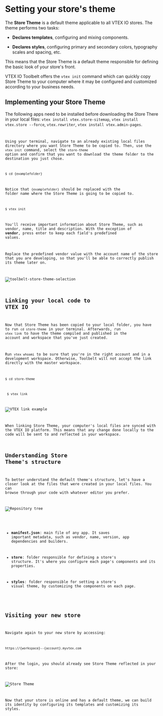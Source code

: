 # Setting your store's theme

The **Store Theme** is a default theme applicable to all VTEX IO stores. The theme performs two tasks:

- **Declares templates**, configuring and mixing components.

- **Declares styles**, configuring primary and secondary colors, typography scales and spacing, etc.

This means that the Store Theme is a default theme responsible for defining the basic look of your store's front.

VTEX IO Toolbelt offers the `vtex init` command which can quickly copy Store Theme to your computer where it may be configured and customized according to your business needs.

## Implementing your Store Theme
  
<div class="alert alert-warning">
The following apps need to be installed before downloading the Store There in your local files: <code>vtex install vtex.store-sitemap</code>, <code>vtex install vtex.store --force</code>, <code>vtex.rewriter</code>, <code>vtex install vtex.admin-pages</code>.
<code>
</div>

Using your terminal, navigate to an already existing local files directory where you want Store Theme to be copied to. Then, use the `vtex init` command, select the `store-theme` option and confirm that you want to download the theme folder to the destination you just chose.

```
$ cd {examplefolder}
```

Notice that `{examplefolder}` should be replaced with the folder name where the Store Theme is going to be copied to.

```
$ vtex init
```

You'll receive important information about Store Theme, such as vendor, name, title and description. With the exception of **vendor**, press enter to keep each field's predefined values.

<div class="alert alert-info">
Replace the predefined vendor value with the account name of the store that you are developing, so that you'll be able to correctly publish its theme later on. 
</div>

![toolbelt-store-theme-selection](https://user-images.githubusercontent.com/52087100/61887063-3d3b2a00-aed7-11e9-92b8-653c4972a218.png)

## Linking your local code to VTEX IO

Now that Store Theme has been copied to your local folder, you have to run `cd store-theme` in your terminal. Afterwards, run `vtex link` to have the theme compiled and published in the account and workspace that you've just created.

<div class="alert alert-warning">
Run <code>vtex whoami</code> to be sure that you're in the right account and in a development workspace. Otherwise, Toolbelt will not accept the link directly with the master workspace.
</div>

```
$ cd store-theme
```

```
 $ vtex link
```

![VTEX link example](https://user-images.githubusercontent.com/52087100/61887229-9dca6700-aed7-11e9-9934-030a153b75b6.png)

When linking Store Theme, your computer's local files are synced with the VTEX IO platform. This means that any change done locally to the code will be sent to and reflected in your workspace.

## Understanding Store Theme's structure

To better understand the default theme's structure, let's have a closer look at the files that were created in your local files. You can browse through your code with whatever editor you prefer.

![Repository tree](https://user-images.githubusercontent.com/52087100/61887339-ce120580-aed7-11e9-8c7b-eb55d12def2b.png)

- **manifest.json**: main file of any app. It saves important metadata, such as _vendor_, name, version, app dependencies and builders.

- **store**: folder responsible for defining a store's structure. It's where you configure each page's components and its properties. 

- **styles**: folder responsible for setting a store's visual theme, by customizing the components on each page.

## Visiting your new store

Navigate again to your new store by accessing:

`https://{workspace}--{account}.myvtex.com`

After the login, you should already see Store Theme reflected in your store:

![Store Theme](https://user-images.githubusercontent.com/52087100/61896668-d4aa7800-aeeb-11e9-906b-9d6b04fd03c0.png)

Now that your store is online and has a default theme, we can build its identity by configuring its templates and customizing its styles.
